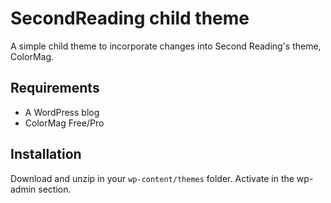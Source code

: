 # SecondReading child theme
A simple child theme to incorporate changes into Second Reading's theme, ColorMag.

## Requirements
- A WordPress blog
- ColorMag Free/Pro

## Installation
Download and unzip in your `wp-content/themes` folder. Activate in the wp-admin section.
